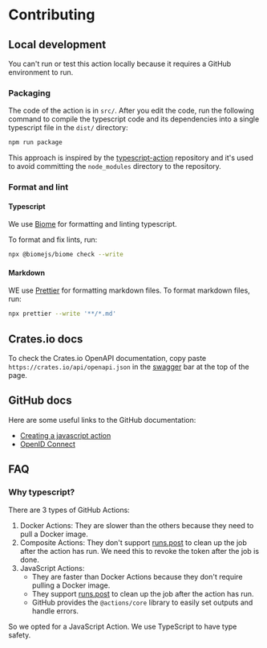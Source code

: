 # Contributing

## Local development

You can't run or test this action locally because it requires a GitHub environment to run.

### Packaging

The code of the action is in `src/`.
After you edit the code, run the following command to
compile the typescript code and its dependencies into a single typescript
file in the `dist/` directory:

```bash
npm run package
```

This approach is inspired by the [typescript-action](https://github.com/actions/typescript-action)
repository and it's used to avoid committing the `node_modules` directory to the repository.

### Format and lint

#### Typescript

We use [Biome](https://biomejs.dev/) for formatting and linting typescript.

To format and fix lints, run:

```bash
npx @biomejs/biome check --write
```

#### Markdown

WE use [Prettier](https://prettier.io/) for formatting markdown files.
To format markdown files, run:

```bash
npx prettier --write '**/*.md'
```

## Crates.io docs

To check the Crates.io OpenAPI documentation,
copy paste `https://crates.io/api/openapi.json`
in the [swagger](https://petstore.swagger.io/) bar at the top of the page.

## GitHub docs

Here are some useful links to the GitHub documentation:

- [Creating a javascript action](https://docs.github.com/en/actions/sharing-automations/creating-actions/creating-a-javascript-action)
- [OpenID Connect](https://docs.github.com/en/actions/security-for-github-actions/security-hardening-your-deployments/about-security-hardening-with-openid-connect)

## FAQ

### Why typescript?

There are 3 types of GitHub Actions:

1. Docker Actions: They are slower than the others because they need to pull a Docker image.
2. Composite Actions: They don't support [runs.post] to clean up the job after the action has run.
   We need this to revoke the token after the job is done.
3. JavaScript Actions:
   - They are faster than Docker Actions because they don't require pulling a Docker image.
   - They support [runs.post] to clean up the job after the action has run.
   - GitHub provides the `@actions/core` library to easily set outputs and handle errors.

So we opted for a JavaScript Action.
We use TypeScript to have type safety.

[runs.post]: https://docs.github.com/en/actions/sharing-automations/creating-actions/metadata-syntax-for-github-actions#runspost

